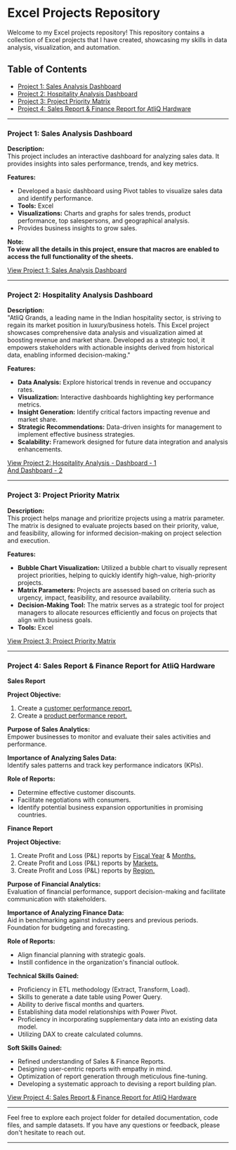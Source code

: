 # Excel Projects Repository

Welcome to my Excel projects repository! This repository contains a collection of Excel projects that I have created, showcasing my skills in data analysis, visualization, and automation.

## Table of Contents
- [Project 1: Sales Analysis Dashboard](#project-1-sales-analysis-dashboard)
- [Project 2: Hospitality Analysis Dashboard](#project-2-hospitality-analysis-dashboard)
- [Project 3: Project Priority Matrix](#project-3-project-priority-matrix)
- [Project 4: Sales Report & Finance Report for AtliQ Hardware](#project-4-sales-report--finance-report-for-atliq-hardware)

---

### Project 1: Sales Analysis Dashboard

**Description:**  
This project includes an interactive dashboard for analyzing sales data. It provides insights into sales performance, trends, and key metrics.

**Features:**
- Developed a basic dashboard using Pivot tables to visualize sales data and identify performance.
- **Tools:** Excel
- **Visualizations:** Charts and graphs for sales trends, product performance, top salespersons, and geographical analysis.
- Provides business insights to grow sales.

**Note:**  
**To view all the details in this project, ensure that macros are enabled to access the full functionality of the sheets.**

[View Project 1: Sales Analysis Dashboard](https://github.com/DAThakur/Excel_Projects/blob/main/Dashboard.png)

---

### Project 2: Hospitality Analysis Dashboard

**Description:**  
"AtliQ Grands, a leading name in the Indian hospitality sector, is striving to regain its market position in luxury/business hotels. This Excel project showcases comprehensive data analysis and visualization aimed at boosting revenue and market share. Developed as a strategic tool, it empowers stakeholders with actionable insights derived from historical data, enabling informed decision-making."

**Features:**
- **Data Analysis:** Explore historical trends in revenue and occupancy rates.
- **Visualization:** Interactive dashboards highlighting key performance metrics.
- **Insight Generation:** Identify critical factors impacting revenue and market share.
- **Strategic Recommendations:** Data-driven insights for management to implement effective business strategies.
- **Scalability:** Framework designed for future data integration and analysis enhancements.

[View Project 2: Hospitality Analysis - Dashboard - 1](https://github.com/DAThakur/Excel_Projects/blob/main/AtliQ%20Hospitality%20Analyses%20-%20Page%201.png)  
[And Dashboard - 2](https://github.com/DAThakur/Excel_Projects/blob/main/AtliQ%20Hospitality%20Analyses%20-%20Page%202.png)

---

### Project 3: Project Priority Matrix

**Description:**  
This project helps manage and prioritize projects using a matrix parameter. The matrix is designed to evaluate projects based on their priority, value, and feasibility, allowing for informed decision-making on project selection and execution.

**Features:**
- **Bubble Chart Visualization:** Utilized a bubble chart to visually represent project priorities, helping to quickly identify high-value, high-priority projects.
- **Matrix Parameters:** Projects are assessed based on criteria such as urgency, impact, feasibility, and resource availability.
- **Decision-Making Tool:** The matrix serves as a strategic tool for project managers to allocate resources efficiently and focus on projects that align with business goals.
- **Tools:** Excel

[View Project 3: Project Priority Matrix](https://github.com/DAThakur/Excel_Projects/blob/main/Project_Priority%20Matrix.pdf)

---

### Project 4: Sales Report & Finance Report for AtliQ Hardware

**Sales Report**

**Project Objective:**
1. Create a [customer performance report.](https://github.com/DAThakur/Excel_Projects/blob/main/Atliq_Sales_by_Customer.pdf)
2. Create a [product performance report.](https://github.com/DAThakur/Excel_Projects/blob/main/Atliq_Sales_by_Products.pdf)

**Purpose of Sales Analytics:**  
Empower businesses to monitor and evaluate their sales activities and performance.

**Importance of Analyzing Sales Data:**  
Identify sales patterns and track key performance indicators (KPIs).

**Role of Reports:**
- Determine effective customer discounts.
- Facilitate negotiations with consumers.
- Identify potential business expansion opportunities in promising countries.

**Finance Report**

**Project Objective:**
1. Create Profit and Loss (P&L) reports by [Fiscal Year](https://github.com/DAThakur/Excel_Projects/blob/main/Atliq_Hardware%20_Sales%20by%20year.pdf) & [Months.](https://github.com/DAThakur/Excel_Projects/blob/main/Atliq_Hardware_Sales%20by%20Year%20and%20Qtr.pdf)
2. Create Profit and Loss (P&L) reports by [Markets.](https://github.com/DAThakur/Excel_Projects/blob/main/Atliq_finance_report_2.pdf)
3. Create Profit and Loss (P&L) reports by [Region.](https://github.com/DAThakur/Excel_Projects/blob/main/Atliq_finance_report_1.pdf)

**Purpose of Financial Analytics:**  
Evaluation of financial performance, support decision-making and facilitate communication with stakeholders.

**Importance of Analyzing Finance Data:**  
Aid in benchmarking against industry peers and previous periods. Foundation for budgeting and forecasting.

**Role of Reports:**
- Align financial planning with strategic goals.
- Instill confidence in the organization's financial outlook.

**Technical Skills Gained:**
- Proficiency in ETL methodology (Extract, Transform, Load).
- Skills to generate a date table using Power Query.
- Ability to derive fiscal months and quarters.
- Establishing data model relationships with Power Pivot.
- Proficiency in incorporating supplementary data into an existing data model.
- Utilizing DAX to create calculated columns.

**Soft Skills Gained:**
- Refined understanding of Sales & Finance Reports.
- Designing user-centric reports with empathy in mind.
- Optimization of report generation through meticulous fine-tuning.
- Developing a systematic approach to devising a report building plan.

[View Project 4: Sales Report & Finance Report for AtliQ Hardware](#link-to-sales-and-finance-report-images-or-folder)

---

Feel free to explore each project folder for detailed documentation, code files, and sample datasets. If you have any questions or feedback, please don't hesitate to reach out.

---
